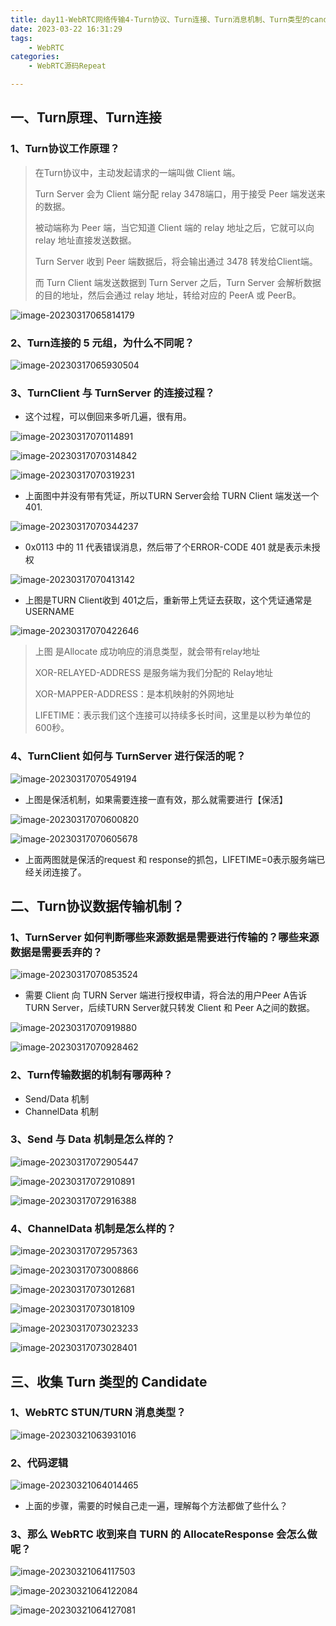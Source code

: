 ```yaml
---
title: day11-WebRTC网络传输4-Turn协议、Turn连接、Turn消息机制、Turn类型的candidate
date: 2023-03-22 16:31:29
tags: 
	- WebRTC
categories: 
	- WebRTC源码Repeat

---
```




## 一、Turn原理、Turn连接

### 1、Turn协议工作原理？

> 在Turn协议中，主动发起请求的一端叫做 Client 端。
>
> Turn Server 会为 Client 端分配 relay 3478端口，用于接受 Peer 端发送来的数据。
>
> 被动端称为 Peer 端，当它知道 Client 端的 relay 地址之后，它就可以向 relay 地址直接发送数据。
>
> Turn Server 收到 Peer 端数据后，将会输出通过 3478 转发给Client端。
>
> 而 Turn Client 端发送数据到 Turn Server 之后，Turn Server 会解析数据的目的地址，然后会通过 relay 地址，转给对应的 PeerA 或 PeerB。

![image-20230317065814179](day11-WebRTC网络传输4/image-20230317065814179.png)



### 2、Turn连接的 5 元组，为什么不同呢？

![image-20230317065930504](day11-WebRTC网络传输4/image-20230317065930504.png)

### 3、TurnClient 与 TurnServer 的连接过程？

- 这个过程，可以倒回来多听几遍，很有用。

![image-20230317070114891](day11-WebRTC网络传输4/image-20230317070114891.png)

![image-20230317070314842](day11-WebRTC网络传输4/image-20230317070314842.png)

![image-20230317070319231](day11-WebRTC网络传输4/image-20230317070319231.png)

- 上面图中并没有带有凭证，所以TURN Server会给 TURN Client 端发送一个 401.

![image-20230317070344237](day11-WebRTC网络传输4/image-20230317070344237.png)

- 0x0113 中的 11 代表错误消息，然后带了个ERROR-CODE 401 就是表示未授权

![image-20230317070413142](day11-WebRTC网络传输4/image-20230317070413142.png)

- 上图是TURN Client收到 401之后，重新带上凭证去获取，这个凭证通常是USERNAME

![image-20230317070422646](day11-WebRTC网络传输4/image-20230317070422646.png)

> 上图 是Allocate 成功响应的消息类型，就会带有relay地址
>
> XOR-RELAYED-ADDRESS 是服务端为我们分配的 Relay地址
>
> XOR-MAPPER-ADDRESS：是本机映射的外网地址
>
> LIFETIME：表示我们这个连接可以持续多长时间，这里是以秒为单位的 600秒。



### 4、TurnClient 如何与 TurnServer 进行保活的呢？

![image-20230317070549194](day11-WebRTC网络传输4/image-20230317070549194.png)

- 上图是保活机制，如果需要连接一直有效，那么就需要进行【保活】

![image-20230317070600820](day11-WebRTC网络传输4/image-20230317070600820.png)

![image-20230317070605678](day11-WebRTC网络传输4/image-20230317070605678.png)

- 上面两图就是保活的request 和 response的抓包，LIFETIME=0表示服务端已经关闭连接了。



## 二、Turn协议数据传输机制？

### 1、TurnServer 如何判断哪些来源数据是需要进行传输的？哪些来源数据是需要丢弃的？

![image-20230317070853524](day11-WebRTC网络传输4/image-20230317070853524.png)

- 需要 Client 向 TURN Server 端进行授权申请，将合法的用户Peer A告诉 TURN Server，后续TURN Server就只转发 Client 和 Peer A之间的数据。

![image-20230317070919880](day11-WebRTC网络传输4/image-20230317070919880.png)

![image-20230317070928462](day11-WebRTC网络传输4/image-20230317070928462.png)

### 2、Turn传输数据的机制有哪两种？

- Send/Data 机制
- ChannelData 机制

### 3、Send 与 Data 机制是怎么样的？

![image-20230317072905447](day11-WebRTC网络传输4/image-20230317072905447.png)

![image-20230317072910891](day11-WebRTC网络传输4/image-20230317072910891.png)

![image-20230317072916388](day11-WebRTC网络传输4/image-20230317072916388.png)

### 4、ChannelData 机制是怎么样的？

![image-20230317072957363](day11-WebRTC网络传输4/image-20230317072957363.png)

![image-20230317073008866](day11-WebRTC网络传输4/image-20230317073008866.png)

![image-20230317073012681](day11-WebRTC网络传输4/image-20230317073012681.png)

![image-20230317073018109](day11-WebRTC网络传输4/image-20230317073018109.png)

![image-20230317073023233](day11-WebRTC网络传输4/image-20230317073023233.png)

![image-20230317073028401](day11-WebRTC网络传输4/image-20230317073028401.png)

## 三、收集 Turn 类型的 Candidate

### 1、WebRTC STUN/TURN 消息类型？

![image-20230321063931016](day11-WebRTC网络传输4/image-20230321063931016.png)



### 2、代码逻辑

![image-20230321064014465](day11-WebRTC网络传输4/image-20230321064014465.png)

- 上面的步骤，需要的时候自己走一遍，理解每个方法都做了些什么？

### 3、那么 WebRTC 收到来自 TURN 的 AllocateResponse 会怎么做呢？

![image-20230321064117503](day11-WebRTC网络传输4/image-20230321064117503.png)



![image-20230321064122084](day11-WebRTC网络传输4/image-20230321064122084.png)



![image-20230321064127081](day11-WebRTC网络传输4/image-20230321064127081.png)



